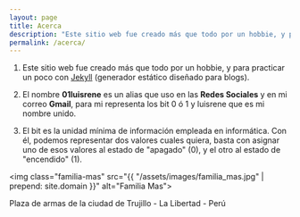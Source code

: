 ```yaml
---
layout: page
title: Acerca
description: "Este sitio web fue creado más que todo por un hobbie, y para practicar un poco con Jekyll (generador estático diseñado para blogs)."
permalink: /acerca/
---
```

<ol class="lista-about">
	<li>
	<p>Este sitio web fue creado más que todo por un hobbie, y para practicar un poco con <a href="https://jekyllrb.com/" target="_blank">Jekyll</a> (generador estático diseñado para blogs).</p></li>
	<li>
		<p>El nombre <strong>01luisrene</strong> es un alias que uso en las <strong>Redes Sociales</strong> y en mi correo <strong>Gmail</strong>, para mi representa los bit 0 &oacute; 1 y luisrene que es mi nombre unido.</p>
	</li>
	<li><p>El bit es la unidad mínima de información empleada en informática. Con él, podemos representar dos valores cuales quiera, basta con asignar uno de esos valores al estado de "apagado" (0), y el otro al estado de "encendido" (1).</p></li>
</ol>
	
<img class="familia-mas" src="{{ "/assets/images/familia_mas.jpg" | prepend: site.domain }}" alt="Familia Mas">

<p class="text-foo">Plaza de armas  de la ciudad de Trujillo - La Libertad - Per&uacute;</p>
